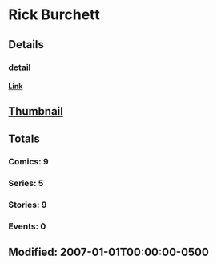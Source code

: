 # Rick  Burchett 
## Details
### detail
#### [Link](http://marvel.com/comics/creators/941/rick_burchett?utm_campaign=apiRef&utm_source=225578a89fc76f3d20fbffda5d17a88d)
## [Thumbnail](http://i.annihil.us/u/prod/marvel/i/mg/b/40/image_not_available.jpg)
## Totals
### Comics: 9
### Series: 5
### Stories: 9
### Events: 0
## Modified: 2007-01-01T00:00:00-0500